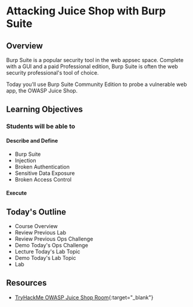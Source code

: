 # Attacking Juice Shop with Burp Suite

## Overview

Burp Suite is a popular security tool in the web appsec space. Complete with a GUI and a paid Professional edition, Burp Suite is often the web security professional's tool of choice.

Today you'll use Burp Suite Community Edition to probe a vulnerable web app, the OWASP Juice Shop.

## Learning Objectives

### Students will be able to

#### Describe and Define

- Burp Suite
- Injection
- Broken Authentication
- Sensitive Data Exposure
- Broken Access Control

#### Execute

## Today's Outline

- Course Overview
- Review Previous Lab
- Review Previous Ops Challenge
- Demo Today's Ops Challenge
- Lecture Today's Lab Topic
- Demo Today's Lab Topic
- Lab

## Resources

- [TryHackMe OWASP Juice Shop Room](https://tryhackme.com/room/owaspjuiceshop){:target="_blank"}
